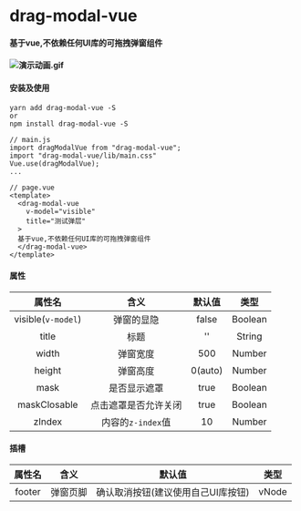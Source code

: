 # drag-modal-vue

#### 基于vue,不依赖任何UI库的可拖拽弹窗组件

#### ![演示动画.gif](https://upload-images.jianshu.io/upload_images/18029972-ad5c878a480fe63f.gif?imageMogr2/auto-orient/strip)

#### 安装及使用

```
yarn add drag-modal-vue -S
or
npm install drag-modal-vue -S
```
```
// main.js
import dragModalVue from "drag-modal-vue";
import "drag-modal-vue/lib/main.css"
Vue.use(dragModalVue);
...
```

```
// page.vue
<template>
  <drag-modal-vue
    v-model="visible"
    title="测试弹层"
  >
  基于vue,不依赖任何UI库的可拖拽弹窗组件
  </drag-modal-vue>
</template>
```

#### 属性

| 属性名 | 含义 | 默认值 |类型
| :----:| :----: | :----: |:----: |
| visible(`v-model`) | 弹窗的显隐 | false | Boolean
| title | 标题 | '' | String
| width | 弹窗宽度 | 500 | Number
| height | 弹窗高度 | 0(auto) | Number
| mask | 是否显示遮罩 | true | Boolean
| maskClosable | 点击遮罩是否允许关闭 | true | Boolean
| zIndex | 内容的`z-index`值 | 10 | Number

#### 插槽

| 属性名 | 含义 | 默认值 |类型
| :----:| :----: | :----: |:----: |
| footer | 弹窗页脚 | 确认取消按钮(建议使用自己UI库按钮) | vNode

